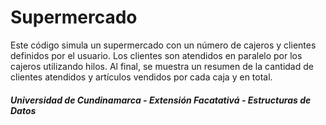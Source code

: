 # Supermercado
Este código simula un supermercado con un número de cajeros y clientes definidos por el usuario. Los clientes son atendidos en paralelo por los cajeros utilizando hilos. Al final, se muestra un resumen de la cantidad de clientes atendidos y artículos vendidos por cada caja y en total.

##### Universidad de Cundinamarca - Extensión Facatativá - Estructuras de Datos